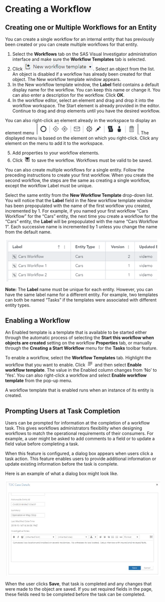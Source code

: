 <!-- <link href="/css/docStyle.css" rel="stylesheet"></link> -->
# Creating a Workflow

## Creating one or Multiple Workflows for an Entity

You can create a single workflow for an internal entity that has previously been created or you can create multiple workflows for that entity.

1. Select the **Workflows** tab on the SAS Visual Investigator administration interface and make sure the **Workflow Templates** tab is selected.
2. Click ![ ](images/new-workflow-template.png). Select an object from the list. An object is disabled if a workflow has already been created for that object. The New workflow template window appears.
3. In the New workflow template window, the **Label** field contains a default display name for the workflow. You can keep this name or change it. You can also enter a description for the workflow. Click **OK**.
4. In the workflow editor, select an element and drag and drop it into the workflow workspace. The Start element is already provided in the editor. Continue to drag and drop elements until you have the desired workflow.

You can also right-click an element already in the workspace to display an element menu ![ ](images/elements.png). The displayed menu is based on the element on which you right-click. Click any element on the menu to add it to the workspace.

5. Add properties to your workflow elements.
6. Click ![ ](images/save-icon.png) to save the workflow. Workflows must be valid to be saved.

You can also create multiple workflows for a single entity. Follow the preceding instructions to create your first workflow. When you create the second workflow, the steps are the same as creating a single workflow, except the workflow Label must be unique.

Select the same entity from the **New Workflow Template** drop-down list. You will notice that the **Label** field in the New workflow template window has been prepopulated with the name of the first workflow you created, incremented by 1. For example, if you named your first workflow “Cars Workflow” for the “Cars” entity, the next time you create a workflow for the “Cars” entity, the **Label** will be prepopulated with the name “Cars Workflow 1”. Each successive name is incremented by 1 unless you change the name from the default name.

![ ](images/workflow-increments.png)

**Note:** The **Label** name must be unique for each entity. However, you can have the same label name for a different entity. For example, two templates can both be named “Tasks” if the templates were associated with different entity types.

## Enabling a Workflow

An Enabled template is a template that is available to be started either through the automatic process of selecting the **Start this workflow when <Entity Name> objects are created** setting on the workflow **Properties** tab, or manually through the **Creating a Start Workflow** menu for the **Tasks** toolbar feature.

To enable a workflow, select the **Workflow Templates** tab. Highlight the workflow that you want to enable. Click ![ ](images/overflow-menu.png) and then select **Enable workflow template**. The value in the Enabled column changes from ‘No’ to ‘Yes’. You can also right-click a workflow and select **Enable workflow template** from the pop-up menu.

A workflow template that is enabled runs when an instance of its entity is created.

## Prompting Users at Task Completion

Users can be prompted for information at the completion of a workflow task. This gives workflows administrators flexibility when designing workflows to match the operational requirements of their consumers. For example, a user might be asked to add comments to a field or to update a field value before completing a task.

When this feature is configured, a dialog box appears when users click a task action. This feature enables users to provide additional information or update existing information before the task is complete.

Here is an example of what a dialog box might look like.

![ ](images/task-details.png)

When the user clicks **Save**, that task is completed and any changes that were made to the object are saved. If you set required fields in the page, these fields need to be completed before the task can be completed.

